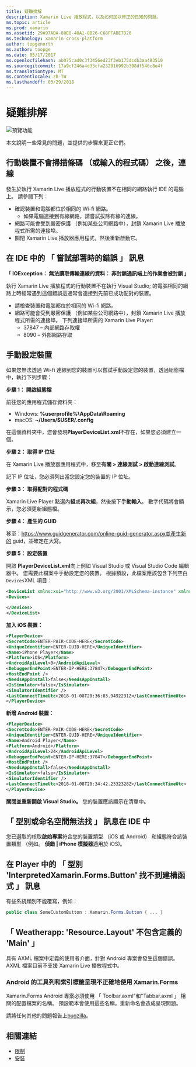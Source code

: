 ```yaml
---
title: 疑難排解
description: Xamarin Live 播放程式，以及如何加以修正的已知的問題。
ms.topic: article
ms.prod: xamarin
ms.assetid: 29A97ADA-80E0-40A1-8B26-C68FFABE7D26
ms.technology: xamarin-cross-platform
author: topgenorth
ms.author: toopge
ms.date: 05/17/2017
ms.openlocfilehash: ab075cad0c3f3456ed23f3eb175dcdb3aa493510
ms.sourcegitcommit: 17a9cf246a4d33cfa232016992b308df540c8e4f
ms.translationtype: MT
ms.contentlocale: zh-TW
ms.lasthandoff: 03/29/2018
---
```

# <a name="troubleshooting"></a>疑難排解

![預覽功能](~/media/shared/preview.png)

本文說明一些常見的問題，並提供的步驟來更正它們。


## <a name="mobile-device-does-not-connect-after-scanning-barcode-or-entering-code"></a>行動裝置不會掃描條碼 （或輸入的程式碼） 之後，連線

發生於執行 Xamarin Live 播放程式的行動裝置不在相同的網路執行 IDE 的電腦上。 請參閱下列：

- 確認裝置和電腦都位於相同的 Wi-fi 網路。
  - 如果電腦連接到有線網路，請嘗試拔除有線的連線。
- 網路可能會受到嚴密保護 （例如某些公司網路中），封鎖 Xamarin Live 播放程式所需的連接埠。
- 關閉 Xamarin Live 播放器應用程式，然後重新啟動它。


## <a name="error-while-trying-to-deploy-message-in-ide"></a>在 IDE 中的 「 嘗試部署時的錯誤 」 訊息

**「 IOException： 無法讀取傳輸連線的資料： 非封鎖通訊端上的作業會被封鎖 」**

執行 Xamarin Live 播放程式的行動裝置不在執行 Visual Studio; 的電腦相同的網路上時經常遇到這個錯誤這通常會連接到先前已成功配對的裝置。

* 請檢查裝置和電腦都位於相同的 Wi-fi 網路。
* 網路可能會受到嚴密保護 （例如某些公司網路中），封鎖 Xamarin Live 播放程式所需的連接埠。 下列連接埠所需的 Xamarin Live Player:
  * 37847 – 內部網路存取權 
  * 8090 – 外部網路存取

## <a name="manually-configure-device"></a>手動設定裝置

如果您無法透過 Wi-fi 連線到您的裝置可以嘗試手動設定您的裝置，透過組態檔中，執行下列步驟：

**步驟 1： 開啟組態檔**

前往您的應用程式儲存資料夾：

* Windows: **%userprofile%\AppData\Roaming**
* macOS: **~/Users/$USER/.config**

在這個資料夾中，您會發現**PlayerDeviceList.xml**不存在，如果您必須建立一個。

**步驟 2： 取得 IP 位址**

在 Xamarin Live 播放器應用程式中，移至**有關 > 連線測試 > 啟動連線測試**。

記下 IP 位址，您必須列出當您設定您的裝置的 IP 位址。

**步驟 3： 取得配對的程式碼**

Xamarin Live Player 點選內**組**或**再次組**，然後按下**手動輸入**。 數字代碼將會顯示，您必須更新組態檔。

**步驟 4： 產生的 GUID**

移至：https://www.guidgenerator.com/online-guid-generator.aspx並產生新的 guid，並確定在大寫。


**步驟 5： 設定裝置**

開啟  **PlayerDeviceList.xml**向上例如 Visual Studio 或 Visual Studio Code 編輯器中。 您需要此檔案中手動設定您的裝置。 根據預設，此檔案應該包含下列空白`Devices`XML 項目：

```xml
<DeviceList xmlns:xsi="http://www.w3.org/2001/XMLSchema-instance" xmlns:xsd="http://www.w3.org/2001/XMLSchema">
<Devices>

</Devices>
</DeviceList>
```

**加入 iOS 裝置：**

```xml
<PlayerDevice>
<SecretCode>ENTER-PAIR-CODE-HERE</SecretCode>
<UniqueIdentifier>ENTER-GUID-HERE</UniqueIdentifier>
<Name>iPhone Player</Name>
<Platform>iOS</Platform>
<AndroidApiLevel>0</AndroidApiLevel>
<DebuggerEndPoint>ENTER-IP-HERE:37847</DebuggerEndPoint>
<HostEndPoint />
<NeedsAppInstall>false</NeedsAppInstall>
<IsSimulator>false</IsSimulator>
<SimulatorIdentifier />
<LastConnectTimeUtc>2018-01-08T20:36:03.9492291Z</LastConnectTimeUtc>
</PlayerDevice>
```


**新增 Android 裝置：**

```xml
<PlayerDevice>
<SecretCode>ENTER-PAIR-CODE-HERE</SecretCode>
<UniqueIdentifier>ENTER-GUID-HERE</UniqueIdentifier>
<Name>Android Player</Name>
<Platform>Android</Platform>
<AndroidApiLevel>24</AndroidApiLevel>
<DebuggerEndPoint>ENTER-IP-HERE:37847</DebuggerEndPoint>
<HostEndPoint />
<NeedsAppInstall>false</NeedsAppInstall>
<IsSimulator>false</IsSimulator>
<SimulatorIdentifier />
<LastConnectTimeUtc>2018-01-08T20:34:42.2332328Z</LastConnectTimeUtc>
</PlayerDevice>
```

**關閉並重新開啟 Visual Studio。** 您的裝置應該顯示在清單中。


## <a name="type-or-namespace-cannot-be-found-message-in-ide"></a>「 型別或命名空間無法找 」 訊息在 IDE 中

您已選取的核取**啟始專案**符合您的裝置類型 （iOS 或 Android） 和組態符合該裝置類型 （例如。 **偵錯 | iPhone 模擬器**適用於 iOS)。

## <a name="constructor-on-type-interpretedxamarinformsbutton-not-found-message-in-player"></a>在 Player 中的 「 型別 'InterpretedXamarin.Forms.Button' 找不到建構函式 」 訊息

有些系統類別不能覆寫，例如：

```csharp
public class SomeCustomButton : Xamarin.Forms.Button { ... }
```

## <a name="mainactivitycs-resourcelayout-does-not-contain-a-definition-for-main"></a>「 Weatherapp: 'Resource.Layout' 不包含定義的 'Main' 」

具有 AXML 檔案中定義的使用者介面，針對 Android 專案會發生這個錯誤。
AXML 檔案目前不支援 Xamarin Live 播放程式中。

### <a name="android-toolbar-and-tabs-render-incorrectly-using-xamarinforms"></a>Android 的工具列和索引標籤呈現不正確地使用 Xamarin.Forms

Xamarin.Forms Android 專案必須使用 「 Toolbar.axml"和"Tabbar.axml 」 相關的配置檔案的名稱。 預設範本會使用這些名稱。重新命名會造成呈現問題。


請將任何其他的問題報告上[bugzilla](https://aka.ms/live-player-report-issue)。


## <a name="related-links"></a>相關連結

- [限制](~/tools/live-player/limitations.md)
- [安裝](~/tools/live-player/install.md)
